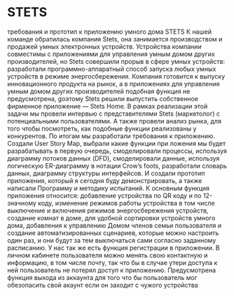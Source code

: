# STETS
требования и прототип к приложению умного дома STETS
К нашей команде обратилась компания Stets, она занимается производством и продажей умных электронных устройств. 
Устройства компании совместимы с приложениями для управления умным домом других производителей, 
но Stets совершили прорыв в сфере умных устройств: разработали программно-аппаратный способ запуска любых умных устройств в режиме энергосбережения.
Компания готовится к выпуску инновационного продукта на рынок, а в приложениях для управления умным домом других производителей подобная функция не предусмотрена,
gоэтому Stets решили выпустить собственное фирменное приложение — Stets Home.
В рамках реализации этой задачи мы провели интервью с представителями Stets (маркетолог) с потенциальными пользователями. 
А также провели анализ рынка, для того чтобы посмотреть, как подобные функции реализованы у конкурентов. 
По итогам мы разработали требования к приложению. Создали User Story Map, выбрали какие функции при ложения мы будет разрабатывать в первую очередь, 
смоделировали процессы, используя диаграмму потоков данных (DFD), смоделировали данные, используя логическую ER-диаграмму в нотации Crow’s foots, 
разработали словарь данных, диаграмму структуры интерфейсов. И создали прототип приложения, который я сегодня буду демонстрировать, а также написали Программу и методику испытаний.
К основным функция приложения относится: добавление устройства по QR коду и по 12-значному коду, изменение режимов работы устройства в том числе выключение и включения режимов энергосбережения устройств, 
создание комнат в доме, для удобной сортировки устройств умного дома, добавления к управлению Домом членов семьи пользователя и создание автоматизированных сценариев, которые можно настроить один раз, и они будут за тем выключаться сами согласно заданному расписанию. 
У нас так же есть функция регистрации в приложении. В личном кабинете пользователя можно менять свою контактную и информацию, в том числе почту, так что бы в случае утери доступа к ней пользователь не потерял доступ к приложению.  Предусмотрена функция выхода из аккаунта для того что бы пользователь мог обезопасить свой акаунт если он заходит с чужого устройства

